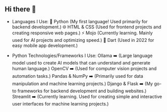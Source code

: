 ## Hi there 👋
- Languages I Use:
🐍 Python (My first language! Used primarily for backend development.)
🌐 HTML & CSS (Used for frontend projects and creating responsive web pages.)
⚡ Mojo (Currently learning. Mainly used for AI projects and optimizing speed.)
📱 Dart (Used in 2022 for easy mobile app development.)

- Python Technologies/Frameworks I Use:
Ollama ➡️ (Large language model used to create AI models that can understand and generate human language.)
OpenCV ➡️ (Used for computer vision projects and automation tasks.)
Pandas & NumPy ➡️ (Primarily used for data manipulation and machine learning projects.)
Django & Flask ➡️ (My go-to frameworks for backend development and building websites.)
Streamlit ➡️ (Currently learning. Used for creating simple and interactive user interfaces for machine learning projects.)
